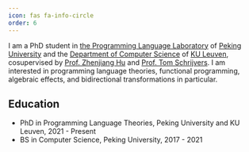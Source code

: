```yaml
---
icon: fas fa-info-circle
order: 6
---
```


I am a PhD student in [the Programming Language Laboratory](https://pl.cs.pku.edu.cn/en) of [Peking University](https://english.pku.edu.cn/) and the [Department of Computer Science](https://wms.cs.kuleuven.be/cs/english/) of [KU Leuven](https://www.kuleuven.be/), cosupervised by [Prof. Zhenjiang Hu](https://zhenjiang888.github.io/) and [Prof. Tom Schrijvers](https://people.cs.kuleuven.be/~tom.schrijvers/index.html). I am interested in programming language theories, functional programming, algebraic effects, and bidirectional transformations in particular.

## Education

* PhD in Programming Language Theories, Peking University and KU Leuven, 2021 - Present
* BS in Computer Science, Peking University, 2017 - 2021
